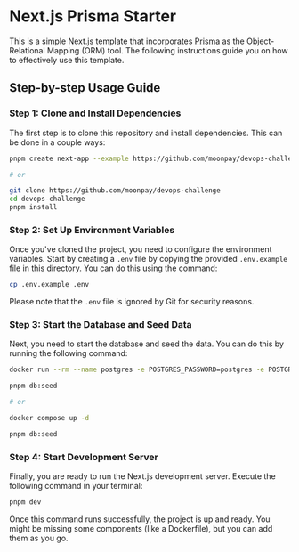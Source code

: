 # Next.js Prisma Starter

This is a simple Next.js template that incorporates [Prisma](https://prisma.io/) as the Object-Relational Mapping (ORM) tool. The following instructions guide you on how to effectively use this template.

## Step-by-step Usage Guide

### Step 1: Clone and Install Dependencies

The first step is to clone this repository and install dependencies. This can be done in a couple ways:

```bash
pnpm create next-app --example https://github.com/moonpay/devops-challenge

# or

git clone https://github.com/moonpay/devops-challenge
cd devops-challenge
pnpm install
```

### Step 2: Set Up Environment Variables

Once you've cloned the project, you need to configure the environment variables. Start by creating a `.env` file by copying the provided `.env.example` file in this directory. You can do this using the command:

```bash
cp .env.example .env
```

Please note that the `.env` file is ignored by Git for security reasons.

### Step 3: Start the Database and Seed Data

Next, you need to start the database and seed the data. You can do this by running the following command:

```bash
docker run --rm --name postgres -e POSTGRES_PASSWORD=postgres -e POSTGRES_DB=currencies -p 5432:5432 -d postgres:17-alpine

pnpm db:seed

# or

docker compose up -d

pnpm db:seed
```

### Step 4: Start Development Server

Finally, you are ready to run the Next.js development server. Execute the following command in your terminal:

```bash
pnpm dev
```

Once this command runs successfully, the project is up and ready. You might be missing some components (like a Dockerfile), but you can add them as you go.

